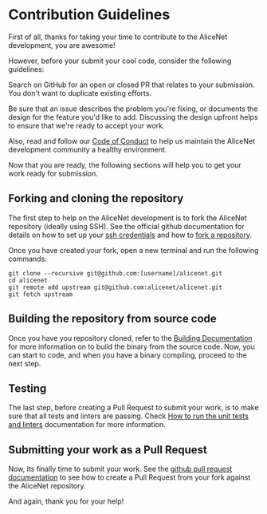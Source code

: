 # Contribution Guidelines

First of all, thanks for taking your time to contribute to the AliceNet development, you are awesome!

However, before your submit your cool code, consider the following guidelines:

Search on GitHub for an open or closed PR that relates to your submission. You don't want to duplicate existing efforts.

Be sure that an issue describes the problem you're fixing, or documents the design for the feature you'd like to add. Discussing the design upfront helps to ensure that we're ready to accept your work.

Also, read and follow our [Code of Conduct](CODE_OF_CONDUCT.md) to help us maintain the AliceNet development community a healthy environment.

Now that you are ready, the following sections will help you to get your work ready for submission.

## Forking and cloning the repository

The first step to help on the AliceNet development is to fork the AliceNet repository (ideally using SSH). See the official github documentation for details on how to set up your [ssh credentials](https://docs.github.com/en/authentication/connecting-to-github-with-ssh) and how to [fork a repository](https://docs.github.com/en/get-started/quickstart/fork-a-repo#forking-a-repository).

Once you have created your fork, open a new terminal and run the following commands:

```shell
git clone --recursive git@github.com:[username]/alicenet.git
cd alicenet
git remote add upstream git@github.com:alicenet/alicenet.git
git fetch upstream
```

## Building the repository from source code

Once you have you repository cloned, refer to the [Building Documentation](./docs/BUILD.md) for more information on to build the binary from the source code. Now, you can start to code, and when you have a binary compiling, proceed to the next step.

## Testing

The last step, before creating a Pull Request to submit your work, is to make sure that all tests and linters are passing. Check [How to run the unit tests and linters](./docs/TESTING.md) documentation for more information.

## Submitting your work as a Pull Request

Now, its finally time to submit your work. See the [github pull request documentation](https://docs.github.com/en/pull-requests/collaborating-with-pull-requests/proposing-changes-to-your-work-with-pull-requests/creating-a-pull-request-from-a-fork) to see how to create a Pull Request from your fork against the AliceNet repository.

And again, thank you for your help!
